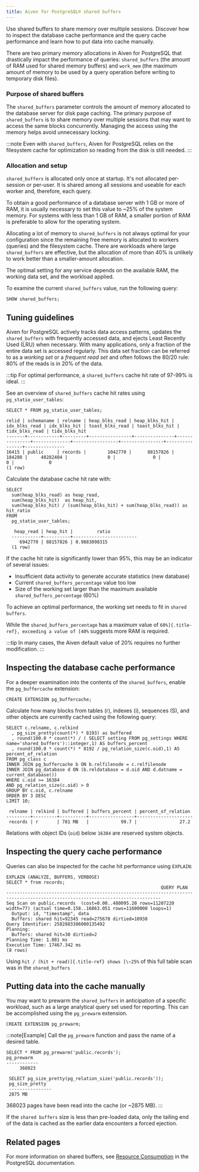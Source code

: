 ```yaml
---
title: Aiven for PostgreSQL® shared buffers
---
```


Use shared buffers to share memory over multiple sessions. Discover how to inspect the database cache performance and the query cache performance and learn how to put data into cache manually.

There are two primary memory allocations in Aiven for PostgreSQL that
drastically impact the performance of queries: `shared_buffers` (the
amount of RAM used for shared memory buffers) and `work_mem` (the
maximum amount of memory to be used by a query operation before writing
to temporary disk files).

### Purpose of shared buffers

The `shared_buffers` parameter controls the amount of memory allocated
to the database server for disk page caching. The primary purpose of
`shared_buffers` is to share memory over multiple sessions that may want
to access the same blocks concurrently. Managing the access using the
memory helps avoid unnecessary locking.

:::note
Even with `shared_buffers`, Aiven for PostgreSQL relies on the
filesystem cache for optimization so reading from the disk is still
needed.
:::

### Allocation and setup

`shared_buffers` is allocated only once at startup. It's not
allocated per-session or per-user. It is shared among all sessions and
useable for each worker and, therefore, each query.

To obtain a good performance of a database server with 1 GB or more of
RAM, it is usually necessary to set this value to \~25% of the system
memory. For systems with less than 1 GB of RAM, a smaller portion of RAM
is preferable to allow for the operating system.

Allocating a lot of memory to `shared_buffers` is not always optimal for
your configuration since the remaining free memory is allocated to
workers (queries) and the filesystem cache. There are workloads where
large `shared_buffers` are effective, but the allocation of more than
40% is unlikely to work better than a smaller-amount allocation.

The optimal setting for any service depends on the available RAM, the
working data set, and the workload applied.

To examine the current `shared_buffers` value, run the following query:

```shell
SHOW shared_buffers;
```

## Tuning guidelines

Aiven for PostgreSQL actively tracks data access patterns, updates the
`shared_buffers` with frequently accessed data, and ejects Least
Recently Used (LRU) when necessary. With many applications, only a
fraction of the entire data set is accessed regularly. This data set
fraction can be referred to as a *working set* or a *frequent read set*
and often follows the 80/20 rule: 80% of the reads is in 20% of the
data.

:::tip
For optimal performance, a `shared_buffers` cache hit rate of 97-99% is
ideal.
:::

See an overview of `shared_buffers` cache hit rates using
`pg_statio_user_tables`:

```shell
SELECT * FROM pg_statio_user_tables;

relid | schemaname | relname | heap_blks_read | heap_blks_hit | idx_blks_read | idx_blks_hit | toast_blks_read | toast_blks_hit | tidx_blks_read | tidx_blks_hit
-------+------------+---------+----------------+---------------+---------------+--------------+-----------------+----------------+----------------+---------------
16415 | public     | records |        1042770 |      88157826 |        184280 |     40282404 |               0 |              0 |              0 |             0
(1 row)
```

Calculate the database cache hit rate with:

```shell
SELECT
  sum(heap_blks_read) as heap_read,
  sum(heap_blks_hit)  as heap_hit,
  sum(heap_blks_hit) / (sum(heap_blks_hit) + sum(heap_blks_read)) as hit_ratio
FROM
  pg_statio_user_tables;

   heap_read | heap_hit |         ratio
  -----------+----------+------------------------
     6942770 | 88157826 | 0.9883098315
  (1 row)
```

If the cache hit rate is significantly lower than 95%, this may be an
indicator of several issues:

-   Insufficient data activity to generate accurate statistics (new
    database)
-   Current `shared_buffers_percentage` value too low
-   Size of the working set larger than the maximum available
    `shared_buffers_percentage` (60%)

To achieve an optimal performance, the working set needs to fit in
`shared buffers`.

While the `shared_buffers_percentage` has a maximum value of
`60%]{.title-ref}, exceeding a value of [40%` suggests more
RAM is required.

:::tip
In many cases, the Aiven default value of 20% requires no further
modification.
:::

## Inspecting the database cache performance

For a deeper examination into the contents of the `shared_buffers`,
enable the `pg_buffercache` extension:

```shell
CREATE EXTENSION pg_buffercache;
```

Calculate how many blocks from tables (r), indexes (i), sequences (S),
and other objects are currently cached using the following query:

```shell
SELECT c.relname, c.relkind
  , pg_size_pretty(count(*) * 8193) as buffered
  , round(100.0 * count(*) / ( SELECT setting FROM pg_settings WHERE name='shared_buffers')::integer,1) AS buffers_percent
  , round(100.0 * count(*) * 8192 / pg_relation_size(c.oid),1) AS percent_of_relation
FROM pg_class c
INNER JOIN pg_buffercache b ON b.relfilenode = c.relfilenode
INNER JOIN pg_database d ON (b.reldatabase = d.oid AND d.datname = current_database())
WHERE c.oid >= 16384
AND pg_relation_size(c.oid) > 0
GROUP BY c.oid, c.relname
ORDER BY 3 DESC
LIMIT 10;

 relname | relkind | buffered | buffers_percent | percent_of_relation
---------+---------+----------+-----------------+---------------------
 records | r       | 781 MB   |            99.7 |                27.2
```

Relations with object IDs (`oid`) below `16384` are reserved system
objects.

## Inspecting the query cache performance

Queries can also be inspected for the cache hit performance using
`EXPLAIN`:

```shell
EXPLAIN (ANALYZE, BUFFERS, VERBOSE)
SELECT * from records;
                                                          QUERY PLAN
--------------------------------------------------------------------------------------------------------------------------------
Seq Scan on public.records  (cost=0.00..480095.20 rows=11207220 width=77) (actual time=0.158..16863.051 rows=11600000 loops=1)
  Output: id, "timestamp", data
  Buffers: shared hit=92345 read=275678 dirtied=10938
Query Identifier: 2582883386000135492
Planning:
  Buffers: shared hit=30 dirtied=2
Planning Time: 1.081 ms
Execution Time: 17467.342 ms
(8 rows)
```

Using `hit / (hit + read)]{.title-ref} shows [\~25%` of this
full table scan was in the `shared_buffers`

## Putting data into the cache manually

You may want to prewarm the `shared_buffers` in anticipation of a
specific workload, such as a large analytical query set used for
reporting. This can be accomplished using the `pg_prewarm` extension.

```shell
CREATE EXTENSION pg_prewarm;
```

:::note[Example]
Call the `pg_prewarm` function and pass the name of a desired table.

```shell
SELECT * FROM pg_prewarm('public.records');
pg_prewarm
------------
     368023

 SELECT pg_size_pretty(pg_relation_size('public.records'));
 pg_size_pretty
 ----------------
 2875 MB
```

368023 pages have been read into the cache (or \~2875 MB).
:::

If the `shared buffers` size is less than pre-loaded data, only the
tailing end of the data is cached as the earlier data encounters a
forced ejection.

## Related pages

For more information on shared buffers, see [Resource
Consumption](https://www.postgresql.org/docs/current/runtime-config-resource)
in the PostgreSQL documentation.

